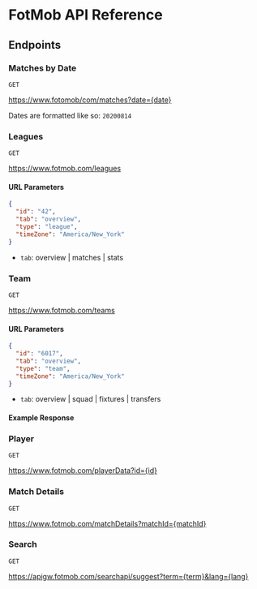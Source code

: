 # FotMob API Reference

## Endpoints

### Matches by Date

`GET`

<https://www.fotomob/com/matches?date={date}>

Dates are formatted like so: `20200814`

### Leagues

`GET`

<https://www.fotmob.com/leagues>

#### URL Parameters

```json
{
  "id": "42",
  "tab": "overview",
  "type": "league",
  "timeZone": "America/New_York"
}
```

- `tab`: overview | matches | stats

### Team

`GET`

<https://www.fotmob.com/teams>

<!-- markdownlint-disable MD024 -->
#### URL Parameters
<!-- markdownlint-enable MD024 -->

```json
{
  "id": "6017",
  "tab": "overview",
  "type": "team",
  "timeZone": "America/New_York"
}
```

- `tab`: overview | squad | fixtures | transfers

#### Example Response

### Player

`GET`

<https://www.fotmob.com/playerData?id={id}>

### Match Details

`GET`

<https://www.fotmob.com/matchDetails?matchId={matchId}>

### Search

`GET`

<https://apigw.fotmob.com/searchapi/suggest?term={term}&lang={lang}>
